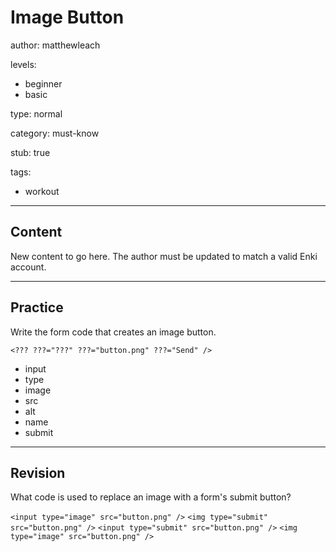 # Image Button
author: matthewleach

levels:
  - beginner
  - basic

type: normal

category: must-know

stub: true


tags:
  - workout


---
## Content

New content to go here. The author must be updated to match a valid Enki account.

---
## Practice

Write the form code that creates an image button.

`<??? ???="???" ???="button.png" ???="Send" />`

* input
* type
* image
* src
* alt
* name
* submit

---
## Revision

What code is used to replace an image with a form's submit button?
    
`<input type="image" src="button.png" />`
`<img type="submit" src="button.png" />`
`<input type="submit" src="button.png" />`
`<img type="image" src="button.png" />`




